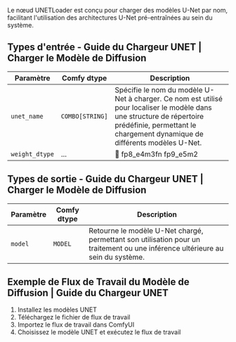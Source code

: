 
Le nœud UNETLoader est conçu pour charger des modèles U-Net par nom, facilitant l'utilisation des architectures U-Net pré-entraînées au sein du système.
## Types d'entrée - Guide du Chargeur UNET | Charger le Modèle de Diffusion

| Paramètre   | Comfy dtype  | Description |
|-------------|--------------|-------------|
| `unet_name` | `COMBO[STRING]` | Spécifie le nom du modèle U-Net à charger. Ce nom est utilisé pour localiser le modèle dans une structure de répertoire prédéfinie, permettant le chargement dynamique de différents modèles U-Net. |
| `weight_dtype` | ... | 🚧  fp8_e4m3fn fp9_e5m2  |

## Types de sortie  - Guide du Chargeur UNET | Charger le Modèle de Diffusion

| Paramètre | Comfy dtype | Description |
|-----------|-------------|-------------|
| `model`   | `MODEL`     | Retourne le modèle U-Net chargé, permettant son utilisation pour un traitement ou une inférence ultérieure au sein du système. |

## Exemple de Flux de Travail du Modèle de Diffusion | Guide du Chargeur UNET 
1. Installez les modèles UNET
2. Téléchargez le fichier de flux de travail
3. Importez le flux de travail dans ComfyUI
4. Choisissez le modèle UNET et exécutez le flux de travail
